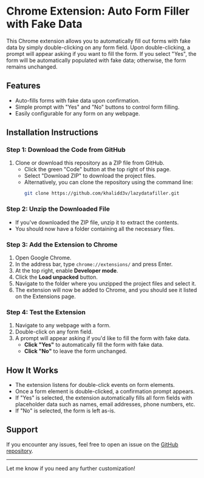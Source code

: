 # Chrome Extension: Auto Form Filler with Fake Data

This Chrome extension allows you to automatically fill out forms with fake data by simply double-clicking on any form field. Upon double-clicking, a prompt will appear asking if you want to fill the form. If you select "Yes", the form will be automatically populated with fake data; otherwise, the form remains unchanged.

## Features
- Auto-fills forms with fake data upon confirmation.
- Simple prompt with "Yes" and "No" buttons to control form filling.
- Easily configurable for any form on any webpage.

## Installation Instructions

### Step 1: Download the Code from GitHub
1. Clone or download this repository as a ZIP file from GitHub.
   - Click the green "Code" button at the top right of this page.
   - Select "Download ZIP" to download the project files.
   - Alternatively, you can clone the repository using the command line:
     ```bash
     git clone https://github.com/khalidd3v/lazydatafiller.git
     ```

### Step 2: Unzip the Downloaded File
- If you've downloaded the ZIP file, unzip it to extract the contents.
- You should now have a folder containing all the necessary files.

### Step 3: Add the Extension to Chrome
1. Open Google Chrome.
2. In the address bar, type `chrome://extensions/` and press Enter.
3. At the top right, enable **Developer mode**.
4. Click the **Load unpacked** button.
5. Navigate to the folder where you unzipped the project files and select it.
6. The extension will now be added to Chrome, and you should see it listed on the Extensions page.

### Step 4: Test the Extension
1. Navigate to any webpage with a form.
2. Double-click on any form field.
3. A prompt will appear asking if you'd like to fill the form with fake data.
   - **Click "Yes"** to automatically fill the form with fake data.
   - **Click "No"** to leave the form unchanged.

## How It Works
- The extension listens for double-click events on form elements.
- Once a form element is double-clicked, a confirmation prompt appears.
- If "Yes" is selected, the extension automatically fills all form fields with placeholder data such as names, email addresses, phone numbers, etc.
- If "No" is selected, the form is left as-is.

## Support
If you encounter any issues, feel free to open an issue on the [GitHub repository](https://github.com/khalidd3v/lazydatafiller/issues).

---

Let me know if you need any further customization!
